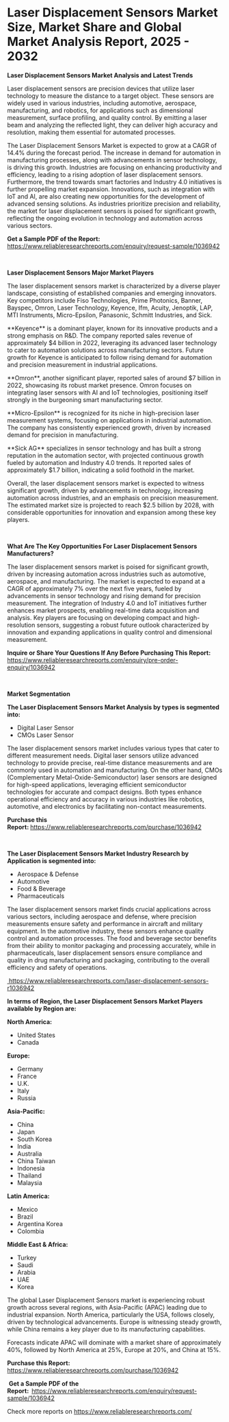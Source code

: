 <p><h1>Laser Displacement Sensors Market Size, Market Share and Global Market Analysis Report, 2025 - 2032</h1></p><p><strong>Laser Displacement Sensors Market Analysis and Latest Trends</strong></p>
<p><p>Laser displacement sensors are precision devices that utilize laser technology to measure the distance to a target object. These sensors are widely used in various industries, including automotive, aerospace, manufacturing, and robotics, for applications such as dimensional measurement, surface profiling, and quality control. By emitting a laser beam and analyzing the reflected light, they can deliver high accuracy and resolution, making them essential for automated processes.</p><p>The Laser Displacement Sensors Market is expected to grow at a CAGR of 14.4% during the forecast period. The increase in demand for automation in manufacturing processes, along with advancements in sensor technology, is driving this growth. Industries are focusing on enhancing productivity and efficiency, leading to a rising adoption of laser displacement sensors. Furthermore, the trend towards smart factories and Industry 4.0 initiatives is further propelling market expansion. Innovations, such as integration with IoT and AI, are also creating new opportunities for the development of advanced sensing solutions. As industries prioritize precision and reliability, the market for laser displacement sensors is poised for significant growth, reflecting the ongoing evolution in technology and automation across various sectors.</p></p>
<p><strong>Get a Sample PDF of the Report:&nbsp;</strong> <a href="https://www.reliableresearchreports.com/enquiry/request-sample/1036942?utm_campaign=2251&utm_medium=2&utm_source=Github&utm_content=ia&utm_term=21032025&utm_id=laser-displacement-sensors">https://www.reliableresearchreports.com/enquiry/request-sample/1036942</a></p>
<p>&nbsp;</p>
<p><strong>Laser Displacement Sensors Major Market Players</strong></p>
<p><p>The laser displacement sensors market is characterized by a diverse player landscape, consisting of established companies and emerging innovators. Key competitors include Fiso Technologies, Prime Photonics, Banner, Bayspec, Omron, Laser Technology, Keyence, Ifm, Acuity, Jenoptik, LAP, MTI Instruments, Micro-Epsilon, Panasonic, Schmitt Industries, and Sick. </p><p>**Keyence** is a dominant player, known for its innovative products and a strong emphasis on R&D. The company reported sales revenue of approximately $4 billion in 2022, leveraging its advanced laser technology to cater to automation solutions across manufacturing sectors. Future growth for Keyence is anticipated to follow rising demand for automation and precision measurement in industrial applications.</p><p>**Omron**, another significant player, reported sales of around $7 billion in 2022, showcasing its robust market presence. Omron focuses on integrating laser sensors with AI and IoT technologies, positioning itself strongly in the burgeoning smart manufacturing sector.</p><p>**Micro-Epsilon** is recognized for its niche in high-precision laser measurement systems, focusing on applications in industrial automation. The company has consistently experienced growth, driven by increased demand for precision in manufacturing.</p><p>**Sick AG** specializes in sensor technology and has built a strong reputation in the automation sector, with projected continuous growth fueled by automation and Industry 4.0 trends. It reported sales of approximately $1.7 billion, indicating a solid foothold in the market.</p><p>Overall, the laser displacement sensors market is expected to witness significant growth, driven by advancements in technology, increasing automation across industries, and an emphasis on precision measurement. The estimated market size is projected to reach $2.5 billion by 2028, with considerable opportunities for innovation and expansion among these key players.</p></p>
<p>&nbsp;</p>
<p><strong>What Are The Key Opportunities For Laser Displacement Sensors Manufacturers?</strong></p>
<p><p>The laser displacement sensors market is poised for significant growth, driven by increasing automation across industries such as automotive, aerospace, and manufacturing. The market is expected to expand at a CAGR of approximately 7% over the next five years, fueled by advancements in sensor technology and rising demand for precision measurement. The integration of Industry 4.0 and IoT initiatives further enhances market prospects, enabling real-time data acquisition and analysis. Key players are focusing on developing compact and high-resolution sensors, suggesting a robust future outlook characterized by innovation and expanding applications in quality control and dimensional measurement.</p></p>
<p><strong>Inquire or Share Your Questions If Any Before Purchasing This Report:</strong> <a href="https://www.reliableresearchreports.com/enquiry/pre-order-enquiry/1036942?utm_campaign=2251&utm_medium=2&utm_source=Github&utm_content=ia&utm_term=21032025&utm_id=laser-displacement-sensors">https://www.reliableresearchreports.com/enquiry/pre-order-enquiry/1036942</a></p>
<p>&nbsp;</p>
<p><strong>Market Segmentation</strong></p>
<p><strong>The Laser Displacement Sensors Market Analysis by types is segmented into:</strong></p>
<p><ul><li>Digital Laser Sensor</li><li>CMOs Laser Sensor</li></ul></p>
<p><p>The laser displacement sensors market includes various types that cater to different measurement needs. Digital laser sensors utilize advanced technology to provide precise, real-time distance measurements and are commonly used in automation and manufacturing. On the other hand, CMOs (Complementary Metal-Oxide-Semiconductor) laser sensors are designed for high-speed applications, leveraging efficient semiconductor technologies for accurate and compact designs. Both types enhance operational efficiency and accuracy in various industries like robotics, automotive, and electronics by facilitating non-contact measurements.</p></p>
<p><strong>Purchase this Report:&nbsp;</strong><a href="https://www.reliableresearchreports.com/purchase/1036942?utm_campaign=2251&utm_medium=2&utm_source=Github&utm_content=ia&utm_term=21032025&utm_id=laser-displacement-sensors">https://www.reliableresearchreports.com/purchase/1036942</a></p>
<p>&nbsp;</p>
<p><strong>The Laser Displacement Sensors Market Industry Research by Application is segmented into:</strong></p>
<p><ul><li>Aerospace & Defense</li><li>Automotive</li><li>Food & Beverage</li><li>Pharmaceuticals</li></ul></p>
<p><p>The laser displacement sensors market finds crucial applications across various sectors, including aerospace and defense, where precision measurements ensure safety and performance in aircraft and military equipment. In the automotive industry, these sensors enhance quality control and automation processes. The food and beverage sector benefits from their ability to monitor packaging and processing accurately, while in pharmaceuticals, laser displacement sensors ensure compliance and quality in drug manufacturing and packaging, contributing to the overall efficiency and safety of operations.</p></p>
<p><a href="https://www.reliableresearchreports.com/laser-displacement-sensors-r1036942?utm_campaign=2251&utm_medium=2&utm_source=Github&utm_content=ia&utm_term=21032025&utm_id=laser-displacement-sensors">&nbsp;https://www.reliableresearchreports.com/laser-displacement-sensors-r1036942</a></p>
<p><strong>In terms of Region, the Laser Displacement Sensors Market Players available by Region are:</strong></p>
<p>
    <p> <strong> North America: </strong>
        <ul>
            <li>United States</li>
            <li>Canada</li>
        </ul>
        </p> 
    <p> <strong> Europe: </strong>
        <ul>
            <li>Germany</li>
            <li>France</li>
            <li>U.K.</li>
            <li>Italy</li>
            <li>Russia</li>
        </ul>
        </p> 
    <p> <strong> Asia-Pacific: </strong>
        <ul>
            <li>China</li>
            <li>Japan</li>
            <li>South Korea</li>
            <li>India</li>
            <li>Australia</li>
            <li>China Taiwan</li>
            <li>Indonesia</li>
            <li>Thailand</li>
            <li>Malaysia</li>
        </ul>
        </p> 
    <p> <strong> Latin America: </strong>
        <ul>
            <li>Mexico</li>
            <li>Brazil</li>
            <li>Argentina Korea</li>
            <li>Colombia</li>
        </ul>
        </p> 
    <p> <strong> Middle East & Africa: </strong>
        <ul>
            <li>Turkey</li>
            <li>Saudi</li>
            <li>Arabia</li>
            <li>UAE</li>
            <li>Korea</li>
        </ul>
    </p>
    </p>
<p><p>The global Laser Displacement Sensors market is experiencing robust growth across several regions, with Asia-Pacific (APAC) leading due to industrial expansion. North America, particularly the USA, follows closely, driven by technological advancements. Europe is witnessing steady growth, while China remains a key player due to its manufacturing capabilities. </p><p>Forecasts indicate APAC will dominate with a market share of approximately 40%, followed by North America at 25%, Europe at 20%, and China at 15%.</p></p>
<p><strong>Purchase this Report: </strong><a href="https://www.reliableresearchreports.com/purchase/1036942?utm_campaign=2251&utm_medium=2&utm_source=Github&utm_content=ia&utm_term=21032025&utm_id=laser-displacement-sensors">https://www.reliableresearchreports.com/purchase/1036942</a></p>
<p>&nbsp;<strong>Get a Sample PDF of the Report:&nbsp;&nbsp;</strong><a href="https://www.reliableresearchreports.com/enquiry/request-sample/1036942?utm_campaign=2251&utm_medium=2&utm_source=Github&utm_content=ia&utm_term=21032025&utm_id=laser-displacement-sensors">https://www.reliableresearchreports.com/enquiry/request-sample/1036942</a></p>
<p><strong></strong></p>
<p>Check more reports on <a href="https://www.reliableresearchreports.com/?utm_campaign=2251&utm_medium=2&utm_source=Github&utm_content=ia&utm_term=21032025&utm_id=laser-displacement-sensors">https://www.reliableresearchreports.com/</a></p>